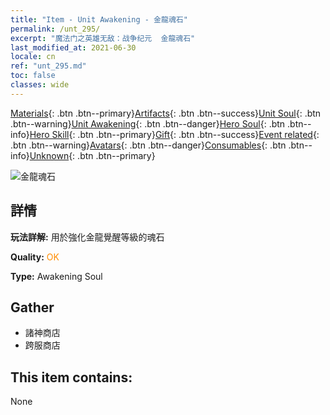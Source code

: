 ```yaml
---
title: "Item - Unit Awakening - 金龍魂石"
permalink: /unt_295/
excerpt: "魔法门之英雄无敌：战争纪元  金龍魂石"
last_modified_at: 2021-06-30
locale: cn
ref: "unt_295.md"
toc: false
classes: wide
---
```

 [Materials](/ItemsCN/){: .btn .btn--primary}[Artifacts](/ItemsCN/Artifacts/){: .btn .btn--success}[Unit Soul](/ItemsCN/UnitSoul/){: .btn .btn--warning}[Unit Awakening](/ItemsCN/UnitAwakening/){: .btn .btn--danger}[Hero Soul](/ItemsCN/HeroSoul/){: .btn .btn--info}[Hero Skill](/ItemsCN/HeroSkill/){: .btn .btn--primary}[Gift](/ItemsCN/Gift/){: .btn .btn--success}[Event related](/ItemsCN/Events/){: .btn .btn--warning}[Avatars](/ItemsCN/Avatars/){: .btn .btn--danger}[Consumables](/ItemsCN/Consumables/){: .btn .btn--info}[Unknown](/ItemsCN/Unknown/){: .btn .btn--primary}

 ![金龍魂石](/images/u/tia_lvlong.jpg)

## 詳情
 **玩法詳解:** 用於強化金龍覺醒等級的魂石

 **Quality:** <span style="color: #FF8C00">OK</span>

 **Type:** Awakening Soul

## Gather

*    諸神商店 
*    跨服商店 

## This item contains:

  None

